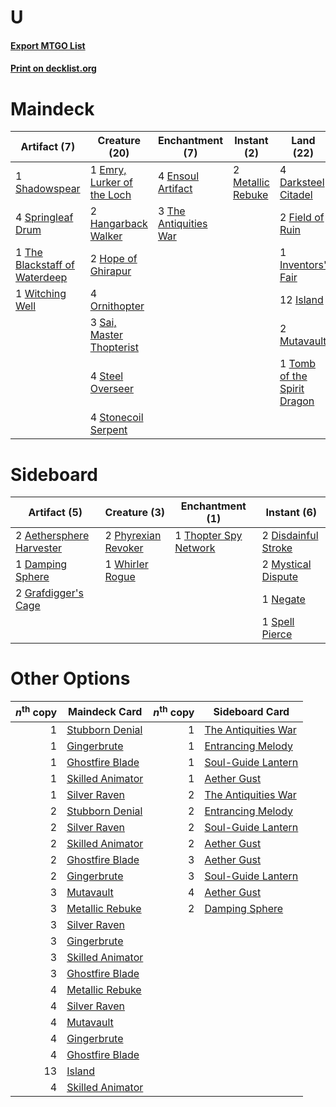 # U

#### [Export MTGO List](../collection/U/U.txt)
#### [Print on decklist.org](http://decklist.org/?deckmain=4%09Darksteel%20Citadel%0A1%09Emry,%20Lurker%20of%20the%20Loch%0A4%09Ensoul%20Artifact%0A2%09Field%20of%20Ruin%0A2%09Hangarback%20Walker%0A2%09Hope%20of%20Ghirapur%0A1%09Inventors'%20Fair%0A12%09Island%0A2%09Karn,%20Scion%20of%20Urza%0A2%09Metallic%20Rebuke%0A2%09Mutavault%0A4%09Ornithopter%0A3%09Sai,%20Master%20Thopterist%0A1%09Shadowspear%0A4%09Springleaf%20Drum%0A4%09Steel%20Overseer%0A4%09Stonecoil%20Serpent%0A3%09The%20Antiquities%20War%0A1%09The%20Blackstaff%20of%20Waterdeep%0A1%09Tomb%20of%20the%20Spirit%20Dragon%0A1%09Witching%20Well&deckside=2%09Aethersphere%20Harvester%0A1%09Damping%20Sphere%0A2%09Disdainful%20Stroke%0A2%09Grafdigger's%20Cage%0A2%09Mystical%20Dispute%0A1%09Negate%0A2%09Phyrexian%20Revoker%0A1%09Spell%20Pierce%0A1%09Thopter%20Spy%20Network%0A1%09Whirler%20Rogue)
# Maindeck

|                                              Artifact (7)                                              |                                            Creature (20)                                            |                                        Enchantment (7)                                         |                                        Instant (2)                                         |                                              Land (22)                                               |                                        Planeswalker (2)                                        |
|--------------------------------------------------------------------------------------------------------|-----------------------------------------------------------------------------------------------------|------------------------------------------------------------------------------------------------|--------------------------------------------------------------------------------------------|------------------------------------------------------------------------------------------------------|------------------------------------------------------------------------------------------------|
|1 [Shadowspear](http://gatherer.wizards.com/Pages/Card/Details.aspx?multiverseid=476487)                |1 [Emry, Lurker of the Loch](http://gatherer.wizards.com/Pages/Card/Details.aspx?multiverseid=473005)|4 [Ensoul Artifact](http://gatherer.wizards.com/Pages/Card/Details.aspx?multiverseid=383232)    |2 [Metallic Rebuke](http://gatherer.wizards.com/Pages/Card/Details.aspx?multiverseid=423706)|4 [Darksteel Citadel](http://gatherer.wizards.com/Pages/Card/Details.aspx?multiverseid=389479)        |2 [Karn, Scion of Urza](http://gatherer.wizards.com/Pages/Card/Details.aspx?multiverseid=442889)|
|4 [Springleaf Drum](http://gatherer.wizards.com/Pages/Card/Details.aspx?multiverseid=378534)            |2 [Hangarback Walker](http://gatherer.wizards.com/Pages/Card/Details.aspx?multiverseid=420600)       |3 [The Antiquities War](http://gatherer.wizards.com/Pages/Card/Details.aspx?multiverseid=442930)|                                                                                            |2 [Field of Ruin](http://gatherer.wizards.com/Pages/Card/Details.aspx?multiverseid=435415)            |                                                                                                |
|1 [The Blackstaff of Waterdeep](http://gatherer.wizards.com/Pages/Card/Details.aspx?multiverseid=527335)|2 [Hope of Ghirapur](http://gatherer.wizards.com/Pages/Card/Details.aspx?multiverseid=423821)        |                                                                                                |                                                                                            |1 [Inventors' Fair](http://gatherer.wizards.com/Pages/Card/Details.aspx?multiverseid=417820)          |                                                                                                |
|1 [Witching Well](http://gatherer.wizards.com/Pages/Card/Details.aspx?multiverseid=473036)              |4 [Ornithopter](http://gatherer.wizards.com/Pages/Card/Details.aspx?multiverseid=129665)             |                                                                                                |                                                                                            |12 [Island](http://gatherer.wizards.com/Pages/Card/Details.aspx?multiverseid=439857)                  |                                                                                                |
|                                                                                                        |3 [Sai, Master Thopterist](http://gatherer.wizards.com/Pages/Card/Details.aspx?multiverseid=447205)  |                                                                                                |                                                                                            |2 [Mutavault](http://gatherer.wizards.com/Pages/Card/Details.aspx?multiverseid=370733)                |                                                                                                |
|                                                                                                        |4 [Steel Overseer](http://gatherer.wizards.com/Pages/Card/Details.aspx?multiverseid=222714)          |                                                                                                |                                                                                            |1 [Tomb of the Spirit Dragon](http://gatherer.wizards.com/Pages/Card/Details.aspx?multiverseid=386700)|                                                                                                |
|                                                                                                        |4 [Stonecoil Serpent](http://gatherer.wizards.com/Pages/Card/Details.aspx?multiverseid=473197)       |                                                                                                |                                                                                            |                                                                                                      |                                                                                                |


# Sideboard

|                                           Artifact (5)                                            |                                         Creature (3)                                         |                                        Enchantment (1)                                         |                                         Instant (6)                                          |
|---------------------------------------------------------------------------------------------------|----------------------------------------------------------------------------------------------|------------------------------------------------------------------------------------------------|----------------------------------------------------------------------------------------------|
|2 [Aethersphere Harvester](http://gatherer.wizards.com/Pages/Card/Details.aspx?multiverseid=423809)|2 [Phyrexian Revoker](http://gatherer.wizards.com/Pages/Card/Details.aspx?multiverseid=383343)|1 [Thopter Spy Network](http://gatherer.wizards.com/Pages/Card/Details.aspx?multiverseid=451062)|2 [Disdainful Stroke](http://gatherer.wizards.com/Pages/Card/Details.aspx?multiverseid=420705)|
|1 [Damping Sphere](http://gatherer.wizards.com/Pages/Card/Details.aspx?multiverseid=443101)        |1 [Whirler Rogue](http://gatherer.wizards.com/Pages/Card/Details.aspx?multiverseid=451066)    |                                                                                                |2 [Mystical Dispute](http://gatherer.wizards.com/Pages/Card/Details.aspx?multiverseid=473020) |
|2 [Grafdigger's Cage](http://gatherer.wizards.com/Pages/Card/Details.aspx?multiverseid=278452)     |                                                                                              |                                                                                                |1 [Negate](http://gatherer.wizards.com/Pages/Card/Details.aspx?multiverseid=423707)           |
|                                                                                                   |                                                                                              |                                                                                                |1 [Spell Pierce](http://gatherer.wizards.com/Pages/Card/Details.aspx?multiverseid=425876)     |


# Other Options

|*n*<sup>th</sup> copy|                                       Maindeck Card                                       |*n*<sup>th</sup> copy|                                        Sideboard Card                                        |
|--------------------:|-------------------------------------------------------------------------------------------|--------------------:|----------------------------------------------------------------------------------------------|
|                    1|[Stubborn Denial](http://gatherer.wizards.com/Pages/Card/Details.aspx?multiverseid=386673) |                    1|[The Antiquities War](http://gatherer.wizards.com/Pages/Card/Details.aspx?multiverseid=442930)|
|                    1|[Gingerbrute](http://gatherer.wizards.com/Pages/Card/Details.aspx?multiverseid=473181)     |                    1|[Entrancing Melody](http://gatherer.wizards.com/Pages/Card/Details.aspx?multiverseid=435207)  |
|                    1|[Ghostfire Blade](http://gatherer.wizards.com/Pages/Card/Details.aspx?multiverseid=386545) |                    1|[Soul-Guide Lantern](http://gatherer.wizards.com/Pages/Card/Details.aspx?multiverseid=476488) |
|                    1|[Skilled Animator](http://gatherer.wizards.com/Pages/Card/Details.aspx?multiverseid=447209)|                    1|[Aether Gust](http://gatherer.wizards.com/Pages/Card/Details.aspx?multiverseid=466796)        |
|                    1|[Silver Raven](http://gatherer.wizards.com/Pages/Card/Details.aspx?multiverseid=527361)    |                    2|[The Antiquities War](http://gatherer.wizards.com/Pages/Card/Details.aspx?multiverseid=442930)|
|                    2|[Stubborn Denial](http://gatherer.wizards.com/Pages/Card/Details.aspx?multiverseid=386673) |                    2|[Entrancing Melody](http://gatherer.wizards.com/Pages/Card/Details.aspx?multiverseid=435207)  |
|                    2|[Silver Raven](http://gatherer.wizards.com/Pages/Card/Details.aspx?multiverseid=527361)    |                    2|[Soul-Guide Lantern](http://gatherer.wizards.com/Pages/Card/Details.aspx?multiverseid=476488) |
|                    2|[Skilled Animator](http://gatherer.wizards.com/Pages/Card/Details.aspx?multiverseid=447209)|                    2|[Aether Gust](http://gatherer.wizards.com/Pages/Card/Details.aspx?multiverseid=466796)        |
|                    2|[Ghostfire Blade](http://gatherer.wizards.com/Pages/Card/Details.aspx?multiverseid=386545) |                    3|[Aether Gust](http://gatherer.wizards.com/Pages/Card/Details.aspx?multiverseid=466796)        |
|                    2|[Gingerbrute](http://gatherer.wizards.com/Pages/Card/Details.aspx?multiverseid=473181)     |                    3|[Soul-Guide Lantern](http://gatherer.wizards.com/Pages/Card/Details.aspx?multiverseid=476488) |
|                    3|[Mutavault](http://gatherer.wizards.com/Pages/Card/Details.aspx?multiverseid=370733)       |                    4|[Aether Gust](http://gatherer.wizards.com/Pages/Card/Details.aspx?multiverseid=466796)        |
|                    3|[Metallic Rebuke](http://gatherer.wizards.com/Pages/Card/Details.aspx?multiverseid=423706) |                    2|[Damping Sphere](http://gatherer.wizards.com/Pages/Card/Details.aspx?multiverseid=443101)     |
|                    3|[Silver Raven](http://gatherer.wizards.com/Pages/Card/Details.aspx?multiverseid=527361)    |                     |                                                                                              |
|                    3|[Gingerbrute](http://gatherer.wizards.com/Pages/Card/Details.aspx?multiverseid=473181)     |                     |                                                                                              |
|                    3|[Skilled Animator](http://gatherer.wizards.com/Pages/Card/Details.aspx?multiverseid=447209)|                     |                                                                                              |
|                    3|[Ghostfire Blade](http://gatherer.wizards.com/Pages/Card/Details.aspx?multiverseid=386545) |                     |                                                                                              |
|                    4|[Metallic Rebuke](http://gatherer.wizards.com/Pages/Card/Details.aspx?multiverseid=423706) |                     |                                                                                              |
|                    4|[Silver Raven](http://gatherer.wizards.com/Pages/Card/Details.aspx?multiverseid=527361)    |                     |                                                                                              |
|                    4|[Mutavault](http://gatherer.wizards.com/Pages/Card/Details.aspx?multiverseid=370733)       |                     |                                                                                              |
|                    4|[Gingerbrute](http://gatherer.wizards.com/Pages/Card/Details.aspx?multiverseid=473181)     |                     |                                                                                              |
|                    4|[Ghostfire Blade](http://gatherer.wizards.com/Pages/Card/Details.aspx?multiverseid=386545) |                     |                                                                                              |
|                   13|[Island](http://gatherer.wizards.com/Pages/Card/Details.aspx?multiverseid=439857)          |                     |                                                                                              |
|                    4|[Skilled Animator](http://gatherer.wizards.com/Pages/Card/Details.aspx?multiverseid=447209)|                     |                                                                                              |


